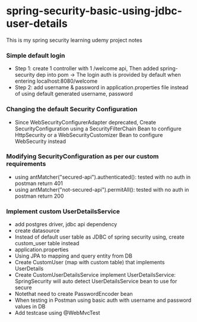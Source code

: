 # spring-security-basic-using-jdbc-user-details
This is my spring security learning udemy project notes 

### Simple default login
- Step 1: create 1 controller with 1 /welcome api, Then added spring-security dep into pom -> The login auth is provided by default when entering localhost:8080/welcome
- Step 2: add username & password in application.properties file instead of using default generated username, password

### Changing the default Security Configuration
- Since WebSecurityConfigurerAdapter deprecated, Create SecurityConfiguration using a SecurityFilterChain Bean to configure HttpSecurity or a WebSecurityCustomizer Bean to configure WebSecurity instead

### Modifying SecurityConfiguration as per our custom requirements
- using antMatcher("secured-api").authenticated(): tested with no auth in postman return 401 
- using antMatcher("not-secured-api").permitAll(): tested with no auth in postman return 200

### Implement custom UserDetailsService
- add postgres driver, jdbc api dependency
- create datasource
- Instead of default user table as JDBC of spring security using, create custom_user table instead
- application.properties
- Using JPA to mapping and query entity from DB
- Create CustomUser (map with custom table) that implements UserDetails
- Create CustomUserDetailsService implement UserDetailsService: SpringSecurity will auto detect UserDetailsService bean to use for secure
- Notethat need to create PasswordEncoder bean
- When testing in Postman using basic auth with username and password values in DB
- Add testcase using @WebMvcTest